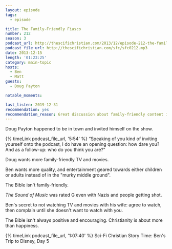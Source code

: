 ```yaml
---
layout: episode
tags:
  - episode

title: The Family-Friendly Fiasco
number: 212
season: 3
podcast_url: http://thescifichristian.com/2013/12/episode-212-the-family-friendly-fiasco/
podcast_file_url: http://thescifichristian.com/sfc/sfc0212.mp3
date: 2013-12-15
length: '01:23:25'
category: main-topic
hosts:
  - Ben
  - Matt
guests:
  - Doug Payton 

notable_moments:

last_listen: 2019-12-31
recommendation: yes
recommendation_reason: Great discussion about family-friendly content in media. 
---
```

Doug Payton happened to be in town and invited himself on the show.

<div class="quote">
  {% timeLink podcast_file_url, '5:54' %}
  <q class="matt">Speaking of you kind of inviting yourself onto the podcast, I do have an opening question: how dare you? And as a follow-up: who do you think you are?</q>
</div>

Doug wants more family-friendly TV and movies. 

Ben wants more quality, and entertainment geared towards either children or adults instead of in the "murky middle ground".

The Bible isn't family-friendly. 

<i class="work-title">The Sound of Music</i> was rated G even with Nazis and people getting shot.

Ben's secret to not watching TV and movies with his wife: agree to watch, then complain until she doesn't want to watch with you.

The Bible isn't always positive and encouraging. Christianity is about more than happiness. 

{% timeLink podcast_file_url, '1:07:40' %} Sci-Fi Christian Story Time: Ben's Trip to Disney, Day 5